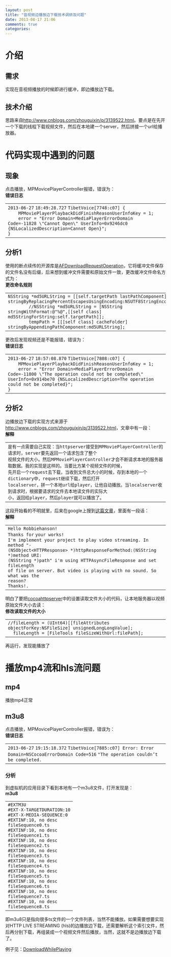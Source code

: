 ```yaml
---
layout: post
title: "音视频边播放边下载技术调研及问题"
date: 2013-08-17 21:06
comments: true
categories: 
---
```

<h1 id="id-(2013-06-27)音视频边播放边下载技术调研及问题-介绍">介绍</h1><!--more-->
<h2 id="id-(2013-06-27)音视频边播放边下载技术调研及问题-需求">需求</h2>
实现在音视频播放的时候即进行缓冲，即边播放边下载。
<h2 id="id-(2013-06-27)音视频边播放边下载技术调研及问题-技术介绍">技术介绍</h2>
思路来自<a href="http://www.cnblogs.com/zhouguixin/p/3139522.html" rel="nofollow">http://www.cnblogs.com/zhouguixin/p/3139522.html</a>。要点是在先开一个下载的线程下载视频文件，然后在本地建一个server，然后拼接一个url给播放器。
<h1 id="id-(2013-06-27)音视频边播放边下载技术调研及问题-代码实现中遇到的问题">代码实现中遇到的问题</h1>
<h2 id="id-(2013-06-27)音视频边播放边下载技术调研及问题-现象">现象</h2>
点击播放，MPMovicePlayerController报错，错误为：
<div>
<div><strong>错误日志</strong></div>
<div>
<div>
<div id="highlighter_886016">
<table border="0" cellspacing="0" cellpadding="0">
<tbody>
<tr>
<td>
<div title="Hint: double-click to select code">
<div><code>2013</code><code>-</code><code>06</code><code>-</code><code>27</code> <code>18</code><code>:</code><code>49</code><code>:</code><code>28.727</code> <code>TibetVoice[</code><code>7748</code><code>:c07] {</code></div>
<div><code>    </code><code>MPMoviePlayerPlaybackDidFinishReasonUserInfoKey = </code><code>1</code><code>;</code></div>
<div><code>    </code><code>error = </code><code>"Error Domain=MediaPlayerErrorDomain Code=-11828 \"Cannot Open\" UserInfo=0x9246dc0 {NSLocalizedDescription=Cannot Open}"</code><code>;</code></div>
<div><code>}</code></div>
</div></td>
</tr>
</tbody>
</table>
</div>
</div>
</div>
</div>
<h2 id="id-(2013-06-27)音视频边播放边下载技术调研及问题-分析1">分析1</h2>
使用的断点续传的开源库是<a href="https://github.com/steipete/AFDownloadRequestOperation" rel="nofollow">AFDownloadRequestOperation</a>，它将缓冲文件保存的文件名没有后缀，后来想到缓冲文件需要和原始文件一致，更改缓冲文件命名方式为：
<div>
<div><strong>更改命名规则</strong></div>
<div>
<div>
<div id="highlighter_139116">
<table border="0" cellspacing="0" cellpadding="0">
<tbody>
<tr>
<td>
<div title="Hint: double-click to select code">
<div><code>NSString *md5URLString = [[self.targetPath lastPathComponent] stringByReplacingPercentEscapesUsingEncoding:NSUTF8StringEncoding];</code></div>
<div><code>        </code><code>//NSString *md5URLString = [NSString stringWithFormat:@"%@",[[self class] md5StringForString:self.targetPath]];</code></div>
<div><code>        </code><code>tempPath = [[[self </code><code>class</code><code>] cacheFolder] stringByAppendingPathComponent:md5URLString]; </code></div>
</div></td>
</tr>
</tbody>
</table>
</div>
</div>
</div>
</div>
更改后发现视频还是不能报错，错误为：
<div>
<div><strong>错误日志</strong></div>
<div>
<div>
<div id="highlighter_134531">
<table border="0" cellspacing="0" cellpadding="0">
<tbody>
<tr>
<td>
<div title="Hint: double-click to select code">
<div><code>2013</code><code>-</code><code>06</code><code>-</code><code>27</code> <code>18</code><code>:</code><code>57</code><code>:</code><code>08.870</code> <code>TibetVoice[</code><code>7808</code><code>:c07] {</code></div>
<div><code>    </code><code>MPMoviePlayerPlaybackDidFinishReasonUserInfoKey = </code><code>1</code><code>;</code></div>
<div><code>    </code><code>error = </code><code>"Error Domain=MediaPlayerErrorDomain Code=-11800 \"The operation could not be completed\" UserInfo=0x914be70 {NSLocalizedDescription=The operation could not be completed}"</code><code>;</code></div>
<div><code>}</code></div>
</div></td>
</tr>
</tbody>
</table>
</div>
</div>
</div>
</div>
<h2 id="id-(2013-06-27)音视频边播放边下载技术调研及问题-分析2">分析2</h2>
边播放边下载的实现方式来源于<a href="http://www.cnblogs.com/zhouguixin/p/3139522.html" rel="nofollow">http://www.cnblogs.com/zhouguixin/p/3139522.html</a>，文章中有一段：
<div>
<div><strong>解释</strong></div>
<div>
<div>
<div id="highlighter_34034">
<table border="0" cellspacing="0" cellpadding="0">
<tbody>
<tr>
<td>
<div title="Hint: double-click to select code">
<div><code>是有一点需要自己实现：当httpserver接受到MPMoviePlayerController的请求时，server要先返回一个请求包含了整个</code></div>
<div><code>视频文件的大小。然后MPMoviePlayerController才会不断请求本地的服务器取数据。我的实现是这样的。当要比方某个视频文件的时候，</code></div>
<div><code>先开启一个request去下载，当收到文件总大小的时候，存到本地的一个dictionary中，request继续下载，然后打开</code></div>
<div><code>localserver，拼一个本地url给player，让他自动播放。当localserver收到请求时，根据要请求的文件去本地读文件的实际大</code></div>
<div><code>小，返回给player，然后player就可以播放了。</code></div>
</div></td>
</tr>
</tbody>
</table>
</div>
</div>
</div>
</div>
这段开始看的不明就里，后来在google上搜到<a href="https://groups.google.com/forum/#%21topic/cocoahttpserver/-da-UI44w0Y" rel="nofollow">这篇文章</a>，里面有一段话：
<div>
<div><strong>解释</strong></div>
<div>
<div>
<div id="highlighter_885035">
<table border="0" cellspacing="0" cellpadding="0">
<tbody>
<tr>
<td>
<div title="Hint: double-click to select code">
<div><code>Hello Robbiehanson!</code></div>
<div></div>
<div><code>Thanks </code><code>for</code> <code>your works!</code></div>
<div></div>
<div><code>I'm implement your project to play video streaming. In method "-</code></div>
<div></div>
<div><code>(NSObject&lt;HTTPResponse&gt; *)httpResponseForMethod:(NSString *)method URI:</code></div>
<div></div>
<div><code>(NSString *)path" i'm using HTTPAsyncFileResponse and set fileLength</code></div>
<div></div>
<div><code>of file on server. But video is playing with no sound. So what was the</code></div>
<div></div>
<div><code>reason?</code></div>
<div></div>
<div><code>Thanks!.</code></div>
</div></td>
</tr>
</tbody>
</table>
</div>
</div>
</div>
</div>
明白了要把<a href="https://github.com/robbiehanson/CocoaHTTPServer" rel="nofollow">cocoahttpserver</a>中的设置读取文件大小的代码，让本地服务器以视频原始文件大小去读：
<div>
<div><strong>修改读取文件的大小</strong></div>
<div>
<div>
<div id="highlighter_39416">
<table border="0" cellspacing="0" cellpadding="0">
<tbody>
<tr>
<td>
<div title="Hint: double-click to select code">
<div><code>//fileLength = (UInt64)[[fileAttributes objectForKey:NSFileSize] unsignedLongLongValue];</code></div>
<div><code>  </code><code>fileLength = [FileTools fileSizeWithUrl:filePath];</code></div>
</div></td>
</tr>
</tbody>
</table>
</div>
</div>
</div>
</div>
再运行，发现能播放了
<h1 id="id-(2013-06-27)音视频边播放边下载技术调研及问题-播放mp4流和hls流问题">播放mp4流和hls流问题</h1>
<h2 id="id-(2013-06-27)音视频边播放边下载技术调研及问题-mp4">mp4</h2>
播放mp4正常
<h2 id="id-(2013-06-27)音视频边播放边下载技术调研及问题-m3u8">m3u8</h2>
点击播放，MPMovicePlayerController报错，错误为：
<div>
<div><strong>错误日志</strong></div>
<div>
<div>
<div id="highlighter_46561">
<table border="0" cellspacing="0" cellpadding="0">
<tbody>
<tr>
<td>
<div title="Hint: double-click to select code">
<div><code>2013</code><code>-</code><code>06</code><code>-</code><code>27</code> <code>19</code><code>:</code><code>15</code><code>:</code><code>18.372</code> <code>TibetVoice[</code><code>7885</code><code>:c07] Error: Error Domain=NSCocoaErrorDomain Code=</code><code>516</code> <code>"The operation couldn’t be completed.</code></div>
</div></td>
</tr>
</tbody>
</table>
</div>
</div>
</div>
</div>
<h3 id="id-(2013-06-27)音视频边播放边下载技术调研及问题-分析">分析</h3>
到虚拟机的应用目录下看到本地有一个m3u8文件，打开发现是：
<div>
<div><strong>m3u8</strong></div>
<div>
<div>
<div id="highlighter_810498">
<table border="0" cellspacing="0" cellpadding="0">
<tbody>
<tr>
<td>
<div title="Hint: double-click to select code">
<div><code>#EXTM3U</code></div>
<div><code>#EXT-X-TARGETDURATION:</code><code>10</code></div>
<div><code>#EXT-X-MEDIA-SEQUENCE:</code><code>0</code></div>
<div><code>#EXTINF:</code><code>10</code><code>, no desc</code></div>
<div><code>fileSequence0.ts</code></div>
<div><code>#EXTINF:</code><code>10</code><code>, no desc</code></div>
<div><code>fileSequence1.ts</code></div>
<div><code>#EXTINF:</code><code>10</code><code>, no desc</code></div>
<div><code>fileSequence2.ts</code></div>
<div><code>#EXTINF:</code><code>10</code><code>, no desc</code></div>
<div><code>fileSequence3.ts</code></div>
<div><code>#EXTINF:</code><code>10</code><code>, no desc</code></div>
<div><code>fileSequence4.ts</code></div>
<div><code>#EXTINF:</code><code>10</code><code>, no desc</code></div>
<div><code>fileSequence5.ts</code></div>
<div><code>#EXTINF:</code><code>10</code><code>, no desc</code></div>
<div><code>fileSequence6.ts</code></div>
<div><code>#EXTINF:</code><code>10</code><code>, no desc</code></div>
<div><code>fileSequence7.ts</code></div>
<div><code>#EXTINF:<code></code></code><code>10</code><code>, no desc</code></div>
<div><code>fileSequence8.ts</code></div>
</div></td>
</tr>
</tbody>
</table>
</div>
</div>
</div>
</div>
即m3u8只是指向很多ts文件的一个文件列表，当然不能播放。如果需要想要实现对HTTP LIVE STREAMING (hls)的边播放边下载，还需要解析这个索引文件，然后再分别下载，再组装成一个视频文件然后播放，当然，这就不是边播放边下载了。   

例子见：[DownloadWhilePlaying](https://github.com/nsdifficult/DownloadWhilePlaying)